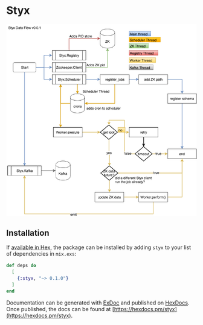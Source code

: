 # Styx

![img](styx_flow.png)

## Installation

If [available in Hex](https://hex.pm/docs/publish), the package can be installed
by adding `styx` to your list of dependencies in `mix.exs`:

```elixir
def deps do
  [
    {:styx, "~> 0.1.0"}
  ]
end
```

Documentation can be generated with [ExDoc](https://github.com/elixir-lang/ex_doc)
and published on [HexDocs](https://hexdocs.pm). Once published, the docs can
be found at [https://hexdocs.pm/styx](https://hexdocs.pm/styx).

